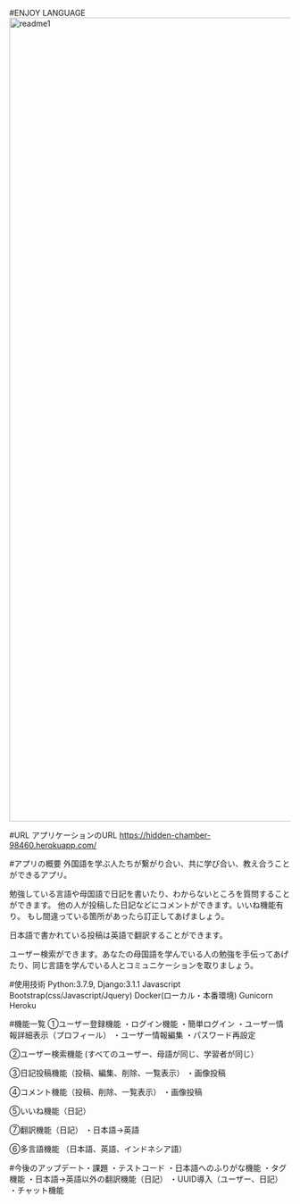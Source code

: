 #ENJOY LANGUAGE
<img width="1440" alt="readme1" src="https://user-images.githubusercontent.com/70587044/99143167-b3503b00-269e-11eb-86d2-7d9852dc7123.png">

#URL
アプリケーションのURL
https://hidden-chamber-98460.herokuapp.com/

#アプリの概要
外国語を学ぶ人たちが繋がり合い、共に学び合い、教え合うことができるアプリ。

勉強している言語や母国語で日記を書いたり、わからないところを質問することができます。
他の人が投稿した日記などにコメントができます。いいね機能有り。
もし間違っている箇所があったら訂正してあげましょう。

日本語で書かれている投稿は英語で翻訳することができます。

ユーザー検索ができます。あなたの母国語を学んでいる人の勉強を手伝ってあげたり、同じ言語を学んでいる人とコミュニケーションを取りましょう。

#使用技術
Python:3.7.9, Django:3.1.1
Javascript
Bootstrap(css/Javascript/Jquery)
Docker(ローカル・本番環境)
Gunicorn
Heroku

#機能一覧
①ユーザー登録機能
・ログイン機能
・簡単ログイン
・ユーザー情報詳細表示（プロフィール）
・ユーザー情報編集
・パスワード再設定

②ユーザー検索機能
(すべてのユーザー、母語が同じ、学習者が同じ）

③日記投稿機能（投稿、編集、削除、一覧表示）
・画像投稿

④コメント機能（投稿、削除、一覧表示）
・画像投稿

⑤いいね機能（日記）

⑦翻訳機能（日記）
・日本語→英語

⑥多言語機能
（日本語、英語、インドネシア語）


#今後のアップデート・課題
・テストコード
・日本語へのふりがな機能
・タグ機能
・日本語→英語以外の翻訳機能（日記）
・UUID導入（ユーザー、日記）
・チャット機能
